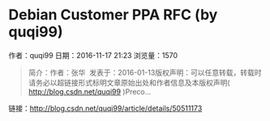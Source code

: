 # Debian Customer PPA RFC (by quqi99)
作者：quqi99
日期：2016-11-17 21:23
浏览量：1570
> 简介：作者：张华  发表于：2016-01-13版权声明：可以任意转载，转载时请务必以超链接形式标明文章原始出处和作者信息及本版权声明( http://blog.csdn.net/quqi99 )Preco...

 链接：http://blog.csdn.net/quqi99/article/details/50511173
